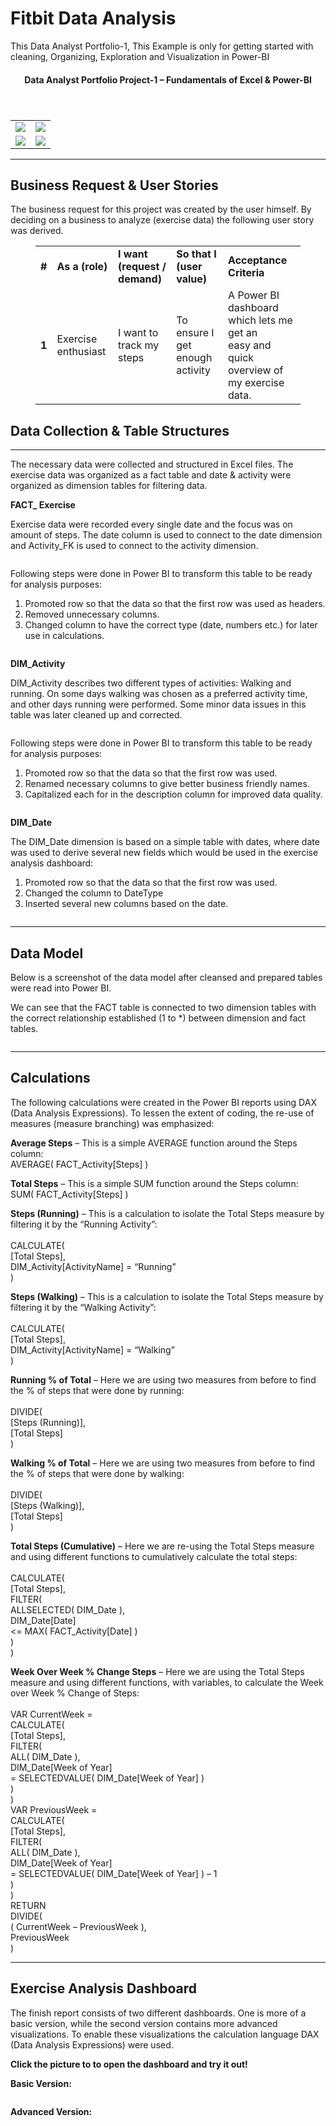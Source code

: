 
<div class="site-branding">
	<h1 >Fitbit Data Analysis</h1>
							<p class="site-description">This Data Analyst Portfolio-1, This Example is only for getting started with cleaning, Organizing, Exploration and Visualization in Power-BI </p>
			
	
</ul></div>		</nav><!-- .jetpack-social-navigation -->
				</div>
		


	

				
<article>
	<header >
		<h4 class="entry-title">Data Analyst Portfolio Project-1 – Fundamentals of Excel & Power-BI</h4>	</header>
		<div >
			

<div ><table><tr><td><img src="https://analyzewithaliportfolio.files.wordpress.com/2021/05/raw-data.png?w=400"></td><td><img src="https://analyzewithaliportfolio.files.wordpress.com/2021/05/dashboard-2.png?w=565?w=400g"></tr>
	<figure class="coblocks-gallery--figure">
	<td><img src="https://analyzewithaliportfolio.files.wordpress.com/2021/05/data-model.png?w=411g"></td>
	<td><img src="https://analyzewithaliportfolio.files.wordpress.com/2021/05/power-bi-applied-steps.png?w=524g"></td></tr></table></div>
	



<hr class="wp-block-separator is-style-wide">



<h2>Business Request &amp; User Stories </h2>



<p>The business request for this project was created by the user himself. By deciding on a business to analyze (exercise data) the following user story was derived.</p>



<figure class="wp-block-table is-style-stripes"><table><tbody><tr><td><strong> #</strong></td><td><strong>As a (role)</strong></td><td><strong>I want (request / demand)</strong></td><td><strong>So that I (user value)</strong></td><td><strong>Acceptance Criteria</strong></td></tr><tr><td><strong>1</strong></td><td>Exercise enthusiast</td><td>I want to track my steps</td><td>To ensure I get enough activity</td><td>A Power BI dashboard <br>which lets me get an<br>easy and quick overview of my exercise data.</td></tr></tbody></table></figure>



<p></p>
</div>
</div>



<h2>Data Collection &amp; Table Structures</h2>
<hr class="wp-block-separator is-style-wide">


<p>The necessary data were collected and structured in Excel files. The exercise data was organized as a fact table and date &amp; activity were organized as dimension tables for filtering data.</p>



<p><strong>FACT_ Exercise</strong></p>



<p>Exercise data were recorded every single date and the focus was on amount of steps. The date column is used to connect to the date dimension and Activity_FK is used to connect to the activity dimension.</p>



<figure class="wp-block-image size-large is-style-default"><img data-attachment-id="217" data-permalink="https://analyzewithaliportfolio.wordpress.com/raw-data/" data-orig-file="https://analyzewithaliportfolio.files.wordpress.com/2021/05/raw-data.png" data-orig-size="455,576" data-comments-opened="1" data-image-meta="{&quot;aperture&quot;:&quot;0&quot;,&quot;credit&quot;:&quot;&quot;,&quot;camera&quot;:&quot;&quot;,&quot;caption&quot;:&quot;&quot;,&quot;created_timestamp&quot;:&quot;0&quot;,&quot;copyright&quot;:&quot;&quot;,&quot;focal_length&quot;:&quot;0&quot;,&quot;iso&quot;:&quot;0&quot;,&quot;shutter_speed&quot;:&quot;0&quot;,&quot;title&quot;:&quot;&quot;,&quot;orientation&quot;:&quot;0&quot;}" data-image-title="raw-data" data-image-description="" data-medium-file="https://analyzewithaliportfolio.files.wordpress.com/2021/05/raw-data.png?w=300"></figure>



<p>Following steps were done in Power BI to transform this table to be ready for analysis purposes:</p>



<ol><li>Promoted row so that the data so that the first row was used as headers.</li><li>Removed unnecessary columns.</li><li>Changed column to have the correct type (date, numbers etc.) for later use in calculations.</li></ol>



<figure class="wp-block-image size-large is-style-default"><img data-attachment-id="228" data-permalink="https://analyzewithaliportfolio.wordpress.com/image/" data-orig-file="https://analyzewithaliportfolio.files.wordpress.com/2021/05/image.png" data-orig-size="277,297" data-comments-opened="1" data-image-meta="{&quot;aperture&quot;:&quot;0&quot;,&quot;credit&quot;:&quot;&quot;,&quot;camera&quot;:&quot;&quot;,&quot;caption&quot;:&quot;&quot;,&quot;created_timestamp&quot;:&quot;0&quot;,&quot;copyright&quot;:&quot;&quot;,&quot;focal_length&quot;:&quot;0&quot;,&quot;iso&quot;:&quot;0&quot;,&quot;shutter_speed&quot;:&quot;0&quot;,&quot;title&quot;:&quot;&quot;,&quot;orientation&quot;:&quot;0&quot;}" data-image-title="image" data-image-description="" data-medium-file="https://analyzewithaliportfolio.files.wordpress.com/2021/05/image.png?w=277" data-large-file="https://analyzewithaliportfolio.files.wordpress.com/2021/05/image.png?w=277" src="https://analyzewithaliportfolio.files.wordpress.com/2021/05/image.png?w=277" alt="" class="wp-image-228" srcset="https://analyzewithaliportfolio.files.wordpress.com/2021/05/image.png 277w, https://analyzewithaliportfolio.files.wordpress.com/2021/05/image.png?w=140 140w" sizes="(max-width: 277px) 100vw, 277px"></figure>



<p><strong>DIM_Activity</strong></p>



<p>DIM_Activity describes two different types of activities: Walking and running. On some days walking was chosen as a preferred activity time, and other days running were performed. Some minor data issues in this table was later cleaned up and corrected.</p>



<figure class="wp-block-image size-large is-style-default"><img data-attachment-id="225" data-permalink="https://analyzewithaliportfolio.wordpress.com/raw-data-2/" data-orig-file="https://analyzewithaliportfolio.files.wordpress.com/2021/05/raw-data-2.png" data-orig-size="714,666" data-comments-opened="1" data-image-meta="{&quot;aperture&quot;:&quot;0&quot;,&quot;credit&quot;:&quot;&quot;,&quot;camera&quot;:&quot;&quot;,&quot;caption&quot;:&quot;&quot;,&quot;created_timestamp&quot;:&quot;0&quot;,&quot;copyright&quot;:&quot;&quot;,&quot;focal_length&quot;:&quot;0&quot;,&quot;iso&quot;:&quot;0&quot;,&quot;shutter_speed&quot;:&quot;0&quot;,&quot;title&quot;:&quot;&quot;,&quot;orientation&quot;:&quot;0&quot;}" data-image-title="raw-data-2" data-image-description="" data-medium-file="https://analyzewithaliportfolio.files.wordpress.com/2021/05/raw-data-2.png?w=300" data-large-file="https://analyzewithaliportfolio.files.wordpress.com/2021/05/raw-data-2.png?w=714" src="https://analyzewithaliportfolio.files.wordpress.com/2021/05/raw-data-2.png?w=714" alt="" class="wp-image-225" srcset="https://analyzewithaliportfolio.files.wordpress.com/2021/05/raw-data-2.png 714w, https://analyzewithaliportfolio.files.wordpress.com/2021/05/raw-data-2.png?w=150 150w, https://analyzewithaliportfolio.files.wordpress.com/2021/05/raw-data-2.png?w=300 300w" sizes="(max-width: 714px) 100vw, 714px"></figure>



<p> Following steps were done in Power BI to transform this table to be ready for analysis purposes: </p>



<ol><li>Promoted row so that the data so that the first row was used.</li><li>Renamed necessary columns to give better business friendly names.</li><li>Capitalized each for in the description column for improved data quality.</li></ol>



<figure class="wp-block-image size-large is-style-default"><img data-attachment-id="230" data-permalink="https://analyzewithaliportfolio.wordpress.com/image-1/" data-orig-file="https://analyzewithaliportfolio.files.wordpress.com/2021/05/image-1.png" data-orig-size="269,291" data-comments-opened="1" data-image-meta="{&quot;aperture&quot;:&quot;0&quot;,&quot;credit&quot;:&quot;&quot;,&quot;camera&quot;:&quot;&quot;,&quot;caption&quot;:&quot;&quot;,&quot;created_timestamp&quot;:&quot;0&quot;,&quot;copyright&quot;:&quot;&quot;,&quot;focal_length&quot;:&quot;0&quot;,&quot;iso&quot;:&quot;0&quot;,&quot;shutter_speed&quot;:&quot;0&quot;,&quot;title&quot;:&quot;&quot;,&quot;orientation&quot;:&quot;0&quot;}" data-image-title="image-1" data-image-description="" data-medium-file="https://analyzewithaliportfolio.files.wordpress.com/2021/05/image-1.png?w=269" data-large-file="https://analyzewithaliportfolio.files.wordpress.com/2021/05/image-1.png?w=269" src="https://analyzewithaliportfolio.files.wordpress.com/2021/05/image-1.png?w=269" alt="" class="wp-image-230" srcset="https://analyzewithaliportfolio.files.wordpress.com/2021/05/image-1.png 269w, https://analyzewithaliportfolio.files.wordpress.com/2021/05/image-1.png?w=139 139w" sizes="(max-width: 269px) 100vw, 269px"></figure>



<p><strong>DIM_Date</strong></p>



<p>The DIM_Date dimension is based on a simple table with dates, where date was used to derive several new fields which would be used in the exercise analysis dashboard:</p>



<ol><li>Promoted row so that the data so that the first row was used.</li><li>Changed the column to DateType</li><li>Inserted several new columns based on the date.</li></ol>



<figure class="wp-block-image size-large is-style-default"><img data-attachment-id="233" data-permalink="https://analyzewithaliportfolio.wordpress.com/image-2/" data-orig-file="https://analyzewithaliportfolio.files.wordpress.com/2021/05/image-2.png" data-orig-size="278,354" data-comments-opened="1" data-image-meta="{&quot;aperture&quot;:&quot;0&quot;,&quot;credit&quot;:&quot;&quot;,&quot;camera&quot;:&quot;&quot;,&quot;caption&quot;:&quot;&quot;,&quot;created_timestamp&quot;:&quot;0&quot;,&quot;copyright&quot;:&quot;&quot;,&quot;focal_length&quot;:&quot;0&quot;,&quot;iso&quot;:&quot;0&quot;,&quot;shutter_speed&quot;:&quot;0&quot;,&quot;title&quot;:&quot;&quot;,&quot;orientation&quot;:&quot;0&quot;}" data-image-title="image-2" data-image-description="" data-medium-file="https://analyzewithaliportfolio.files.wordpress.com/2021/05/image-2.png?w=236" data-large-file="https://analyzewithaliportfolio.files.wordpress.com/2021/05/image-2.png?w=278" src="https://analyzewithaliportfolio.files.wordpress.com/2021/05/image-2.png?w=278" alt="" class="wp-image-233" srcset="https://analyzewithaliportfolio.files.wordpress.com/2021/05/image-2.png 278w, https://analyzewithaliportfolio.files.wordpress.com/2021/05/image-2.png?w=118 118w" sizes="(max-width: 278px) 100vw, 278px"></figure>



<p></p>



<hr class="wp-block-separator is-style-wide">



<h2>Data Model</h2>



<p>Below is a screenshot of the data model after cleansed and prepared tables were read into Power BI.</p>



<p>We can see that the FACT table is connected to two dimension tables with the correct relationship established (1 to *) between dimension and fact tables.</p>



<figure class="wp-block-image size-large is-style-default"><img data-attachment-id="234" data-permalink="https://analyzewithaliportfolio.wordpress.com/data-model-1/" data-orig-file="https://analyzewithaliportfolio.files.wordpress.com/2021/05/data-model-1.png" data-orig-size="787,699" data-comments-opened="1" data-image-meta="{&quot;aperture&quot;:&quot;0&quot;,&quot;credit&quot;:&quot;&quot;,&quot;camera&quot;:&quot;&quot;,&quot;caption&quot;:&quot;&quot;,&quot;created_timestamp&quot;:&quot;0&quot;,&quot;copyright&quot;:&quot;&quot;,&quot;focal_length&quot;:&quot;0&quot;,&quot;iso&quot;:&quot;0&quot;,&quot;shutter_speed&quot;:&quot;0&quot;,&quot;title&quot;:&quot;&quot;,&quot;orientation&quot;:&quot;0&quot;}" data-image-title="data-model-1" data-image-description="" data-medium-file="https://analyzewithaliportfolio.files.wordpress.com/2021/05/data-model-1.png?w=300" data-large-file="https://analyzewithaliportfolio.files.wordpress.com/2021/05/data-model-1.png?w=787" src="https://analyzewithaliportfolio.files.wordpress.com/2021/05/data-model-1.png?w=787" alt="" class="wp-image-234" srcset="https://analyzewithaliportfolio.files.wordpress.com/2021/05/data-model-1.png 787w, https://analyzewithaliportfolio.files.wordpress.com/2021/05/data-model-1.png?w=150 150w, https://analyzewithaliportfolio.files.wordpress.com/2021/05/data-model-1.png?w=300 300w, https://analyzewithaliportfolio.files.wordpress.com/2021/05/data-model-1.png?w=768 768w" sizes="(max-width: 787px) 100vw, 787px"></figure>



<hr class="wp-block-separator is-style-wide">



<h2>Calculations</h2>



<p>The following calculations were created in the Power BI reports using DAX (Data Analysis Expressions). To lessen the extent of coding, the re-use of measures (measure branching) was emphasized:</p>



<p><strong>Average Steps</strong> – This is a simple AVERAGE function around the Steps column:<br>AVERAGE( FACT_Activity[Steps] )</p>



<p><strong>Total Steps</strong> – This is a simple SUM function around the Steps column:<br>SUM( FACT_Activity[Steps] )</p>



<p><strong>Steps (Running)</strong> – This is a calculation to isolate the Total Steps measure by filtering it by the “Running Activity”:<br><br>CALCULATE(<br>[Total Steps],<br>DIM_Activity[ActivityName] = “Running”<br>)</p>
     


<p><strong>Steps (Walking)</strong>   – This is a calculation to isolate the Total Steps measure by filtering it by the “Walking Activity”:<br><br>CALCULATE(<br>[Total Steps],<br>DIM_Activity[ActivityName] = “Walking”<br>)</p>



<p> <strong>Running % of Total</strong> – Here we are using two measures from before to find the % of steps that were done by running:<br><br>DIVIDE(<br>[Steps (Running)],<br>[Total Steps]<br>) </p>



<p> <strong>Walking % of Total</strong>  – Here we are using two measures from before to find the % of steps that were done by walking: <br><br>DIVIDE(<br>[Steps (Walking)],<br>[Total Steps]<br>) </p>



<p><strong>Total Steps (Cumulative)</strong> – Here we are re-using the Total Steps measure and using different functions to cumulatively calculate the total steps:<br><br>CALCULATE(<br>[Total Steps],<br>FILTER(<br>ALLSELECTED( DIM_Date ),<br>DIM_Date[Date]<br>&lt;= MAX( FACT_Activity[Date] )<br>)<br>)</p>



<p><strong>Week Over Week % Change Steps</strong> – Here we are using the Total Steps measure and using different functions, with variables, to calculate the Week over Week % Change of Steps:<br><br>VAR CurrentWeek =<br>CALCULATE(<br>[Total Steps],<br>FILTER(<br>ALL( DIM_Date ),<br>DIM_Date[Week of Year]<br>= SELECTEDVALUE( DIM_Date[Week of Year] )<br>)<br>)<br>VAR PreviousWeek =<br>CALCULATE(<br>[Total Steps],<br>FILTER(<br>ALL( DIM_Date ),<br>DIM_Date[Week of Year]<br>= SELECTEDVALUE( DIM_Date[Week of Year] ) – 1<br>)<br>)<br>RETURN<br>DIVIDE(<br>( CurrentWeek – PreviousWeek ),<br>PreviousWeek<br>)<br></p>



<hr class="wp-block-separator is-style-wide">



<p></p>



<h2>Exercise Analysis Dashboard</h2>



<p>The finish report consists of two different dashboards. One is more of a basic version, while the second version contains more advanced visualizations. To enable these visualizations the calculation language DAX (Data Analysis Expressions) were used.</p>



<p><strong>Click the picture to to open the dashboard and try it out!</strong></p>



<p><strong>Basic Version:</strong></p>



<figure class="wp-block-image size-large is-style-default"><a href="https://app.powerbi.com/view?r=eyJrIjoiYTU3ZTFhZjgtNTY3ZC00MWI1LWE1YmYtMTU1OTQxOTIyMjFjIiwidCI6IjMzYTJhMWQwLTI1MDgtNGJkNC05M2Y0LWRlYmRhMDM1MmFmYyIsImMiOjh9" target="_blank"><img data-attachment-id="236" data-permalink="https://analyzewithaliportfolio.wordpress.com/dashboard-1-2/" data-orig-file="https://analyzewithaliportfolio.files.wordpress.com/2021/05/dashboard-1.png" data-orig-size="1920,1019" data-comments-opened="1" data-image-meta="{&quot;aperture&quot;:&quot;0&quot;,&quot;credit&quot;:&quot;&quot;,&quot;camera&quot;:&quot;&quot;,&quot;caption&quot;:&quot;&quot;,&quot;created_timestamp&quot;:&quot;0&quot;,&quot;copyright&quot;:&quot;&quot;,&quot;focal_length&quot;:&quot;0&quot;,&quot;iso&quot;:&quot;0&quot;,&quot;shutter_speed&quot;:&quot;0&quot;,&quot;title&quot;:&quot;&quot;,&quot;orientation&quot;:&quot;0&quot;}" data-image-title="dashboard-1" data-image-description="" data-medium-file="https://analyzewithaliportfolio.files.wordpress.com/2021/05/dashboard-1.png?w=300" data-large-file="https://analyzewithaliportfolio.files.wordpress.com/2021/05/dashboard-1.png?w=825" src="https://analyzewithaliportfolio.files.wordpress.com/2021/05/dashboard-1.png?w=1024" alt="" class="wp-image-236" srcset="https://analyzewithaliportfolio.files.wordpress.com/2021/05/dashboard-1.png?w=1024 1024w, https://analyzewithaliportfolio.files.wordpress.com/2021/05/dashboard-1.png?w=150 150w, https://analyzewithaliportfolio.files.wordpress.com/2021/05/dashboard-1.png?w=300 300w, https://analyzewithaliportfolio.files.wordpress.com/2021/05/dashboard-1.png?w=768 768w, https://analyzewithaliportfolio.files.wordpress.com/2021/05/dashboard-1.png 1920w" sizes="(max-width: 1024px) 100vw, 1024px"></a></figure>



<p><strong>Advanced Version:</strong></p>



<figure class="wp-block-image size-large is-style-default"><img data-attachment-id="238" data-permalink="https://analyzewithaliportfolio.wordpress.com/dashboard-2-1/" data-orig-file="https://analyzewithaliportfolio.files.wordpress.com/2021/05/dashboard-2-1.png" data-orig-size="1920,1021" data-comments-opened="1" data-image-meta="{&quot;aperture&quot;:&quot;0&quot;,&quot;credit&quot;:&quot;&quot;,&quot;camera&quot;:&quot;&quot;,&quot;caption&quot;:&quot;&quot;,&quot;created_timestamp&quot;:&quot;0&quot;,&quot;copyright&quot;:&quot;&quot;,&quot;focal_length&quot;:&quot;0&quot;,&quot;iso&quot;:&quot;0&quot;,&quot;shutter_speed&quot;:&quot;0&quot;,&quot;title&quot;:&quot;&quot;,&quot;orientation&quot;:&quot;0&quot;}" data-image-title="dashboard-2-1" data-image-description="" data-medium-file="https://analyzewithaliportfolio.files.wordpress.com/2021/05/dashboard-2-1.png?w=300" data-large-file="https://analyzewithaliportfolio.files.wordpress.com/2021/05/dashboard-2-1.png?w=825" src="https://analyzewithaliportfolio.files.wordpress.com/2021/05/dashboard-2-1.png?w=1024" alt="" class="wp-image-238" srcset="https://analyzewithaliportfolio.files.wordpress.com/2021/05/dashboard-2-1.png?w=1024 1024w, https://analyzewithaliportfolio.files.wordpress.com/2021/05/dashboard-2-1.png?w=150 150w, https://analyzewithaliportfolio.files.wordpress.com/2021/05/dashboard-2-1.png?w=300 300w, https://analyzewithaliportfolio.files.wordpress.com/2021/05/dashboard-2-1.png?w=768 768w, https://analyzewithaliportfolio.files.wordpress.com/2021/05/dashboard-2-1.png 1920w" sizes="(max-width: 740px) 100vw, 1024px"></figure>
<!-- .content-wrapper -->

  
